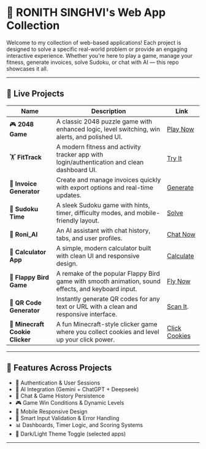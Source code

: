 # 🧠 RONITH SINGHVI's Web App Collection

Welcome to my collection of web-based applications! Each project is designed to solve a specific real-world problem or provide an engaging interactive experience. Whether you're here to play a game, manage your fitness, generate invoices, solve Sudoku, or chat with AI — this repo showcases it all.

---

## 🔗 Live Projects

| Name        | Description                                                 | Link                                                                 |
|-------------|-------------------------------------------------------------|----------------------------------------------------------------------|
| 🎮 **2048 Game**   | A classic 2048 puzzle game with enhanced logic, level switching, win alerts, and polished UI.              | [Play Now](https://2048-game-ronisinghvis.on.drv.tw/www.2048game.com/2048_game.html) |
| 🏋️ **FitTrack**    | A modern fitness and activity tracker app with login/authentication and clean dashboard UI.                | [Try It](https://fit-track-roni.lovable.app/auth)                   |
| 📄 **Invoice Generator** | Create and manage invoices quickly with export options and real-time updates.                        | [Generate](https://invoice-roni.lovable.app/)                       |
| 🧩 **Sudoku Time** | A sleek Sudoku game with hints, timer, difficulty modes, and mobile-friendly layout.                        | [Solve](https://sudoku-time.lovable.app/)                           |
| 🤖 **Roni_AI**     | An AI assistant with chat history, tabs, and user profiles.                | [Chat Now](https://roni-ai.lovable.app/)                |
🧮 **Calculator App**     | A simple, modern calculator built with clean UI and responsive design.                            | [Calculate](https://classy-lollipop-08dec4.netlify.app/)
| 🐤 **Flappy Bird Game**   | A remake of the popular Flappy Bird game with smooth animation, sound effects, and keyboard input. | [Fly Now](https://zingy-marigold-f38204.netlify.app/)               |
| 🔳 **QR Code Generator**   | Instantly generate QR codes for any text or URL with a clean and responsive interface.             | [Scan It](https://capable-flan-bc8ec6.netlify.app/).
| 🍪 **Minecraft Cookie Clicker** | A fun Minecraft-style clicker game where you collect cookies and level up your click power.     | [Click Cookies](https://minecraftcookieclicker.on.drv.tw/www.minecraft_cookie_clicker.com/Minecraft_Cookie_clicker.html) |

---

## 🚀 Features Across Projects

- 🔐 Authentication & User Sessions  
- 💬 AI Integration (Gemini + ChatGPT + Deepseek)  
- 💾 Chat & Game History Persistence  
- 🎮 Game Win Conditions & Dynamic Levels  
- 📱 Mobile Responsive Design  
- 🧠 Smart Input Validation & Error Handling  
- 📊 Dashboards, Timer Logic, and Scoring Systems  
- 🎨 Dark/Light Theme Toggle (selected apps)

---

